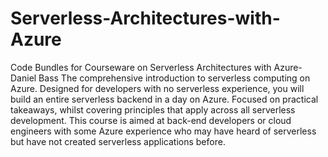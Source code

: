 # Serverless-Architectures-with-Azure
Code Bundles for Courseware on Serverless Architectures with Azure- Daniel Bass
The comprehensive introduction to serverless computing on Azure.
Designed for developers with no serverless experience, you will build an entire serverless backend in a day on Azure. 
Focused on practical takeaways, whilst covering principles that apply across all serverless development.
This course is aimed at back-end developers or cloud engineers with some Azure experience who may have heard of serverless but have not created serverless applications before.
